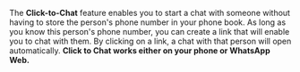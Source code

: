 The <b>Click-to-Chat</b> feature enables you to start a chat with someone without having to store the person's phone number in your phone book. As long as you know this person's phone number, you can create a link that will enable you to chat with them. By clicking on a link, a chat with that person will open automatically. <b>Click to Chat works either on your phone or WhatsApp Web.</b>

